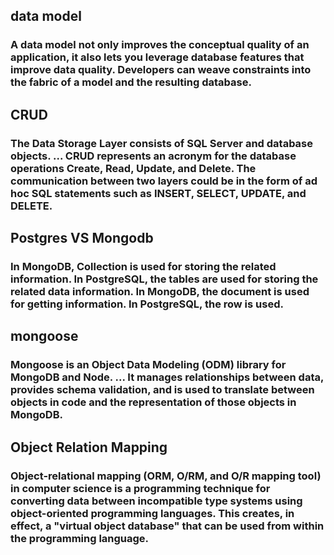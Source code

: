 ## data model

### A data model not only improves the conceptual quality of an application, it also lets you leverage database features that improve data quality. Developers can weave constraints into the fabric of a model and the resulting database.

## CRUD

### The Data Storage Layer consists of SQL Server and database objects. ... CRUD represents an acronym for the database operations Create, Read, Update, and Delete. The communication between two layers could be in the form of ad hoc SQL statements such as INSERT, SELECT, UPDATE, and DELETE.

## Postgres VS Mongodb

### In MongoDB, Collection is used for storing the related information. In PostgreSQL, the tables are used for storing the related data information. In MongoDB, the document is used for getting information. In PostgreSQL, the row is used.

## mongoose 

### Mongoose is an Object Data Modeling (ODM) library for MongoDB and Node. ... It manages relationships between data, provides schema validation, and is used to translate between objects in code and the representation of those objects in MongoDB.

## Object Relation Mapping

### Object-relational mapping (ORM, O/RM, and O/R mapping tool) in computer science is a programming technique for converting data between incompatible type systems using object-oriented programming languages. This creates, in effect, a "virtual object database" that can be used from within the programming language.